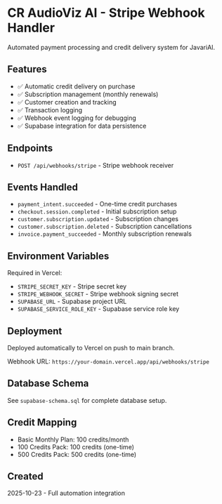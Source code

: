 # CR AudioViz AI - Stripe Webhook Handler

Automated payment processing and credit delivery system for JavariAI.

## Features

- ✅ Automatic credit delivery on purchase
- ✅ Subscription management (monthly renewals)
- ✅ Customer creation and tracking
- ✅ Transaction logging
- ✅ Webhook event logging for debugging
- ✅ Supabase integration for data persistence

## Endpoints

- `POST /api/webhooks/stripe` - Stripe webhook receiver

## Events Handled

- `payment_intent.succeeded` - One-time credit purchases
- `checkout.session.completed` - Initial subscription setup
- `customer.subscription.updated` - Subscription changes
- `customer.subscription.deleted` - Subscription cancellations
- `invoice.payment_succeeded` - Monthly subscription renewals

## Environment Variables

Required in Vercel:
- `STRIPE_SECRET_KEY` - Stripe secret key
- `STRIPE_WEBHOOK_SECRET` - Stripe webhook signing secret
- `SUPABASE_URL` - Supabase project URL
- `SUPABASE_SERVICE_ROLE_KEY` - Supabase service role key

## Deployment

Deployed automatically to Vercel on push to main branch.

Webhook URL: `https://your-domain.vercel.app/api/webhooks/stripe`

## Database Schema

See `supabase-schema.sql` for complete database setup.

## Credit Mapping

- Basic Monthly Plan: 100 credits/month
- 100 Credits Pack: 100 credits (one-time)
- 500 Credits Pack: 500 credits (one-time)

## Created

2025-10-23 - Full automation integration

<!-- Deployment triggered: 2025-10-25 01:27:32 UTC -->


<!-- Preview Deployment Trigger: 2025-10-25 02:09:19 -->

<!-- Preview Deploy: 2025-10-25 02:25:19 -->

